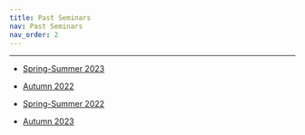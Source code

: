 ```yaml
---
title: Past Seminars
nav: Past Seminars
nav_order: 2
---
```


----------------------------------------------------------------

* [Spring-Summer 2023](/ss2023.html)

* [Autumn 2022](/a2022.html)

* [Spring-Summer 2022](/ss2022.html)

* [Autumn 2023](/a2023.html)
